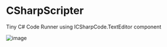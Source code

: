 # CSharpScripter
Tiny C# Code Runner using ICSharpCode.TextEditor component

![image](https://user-images.githubusercontent.com/37799084/47758240-7ac6aa00-dced-11e8-8c3d-a1159e7f17fb.png)
